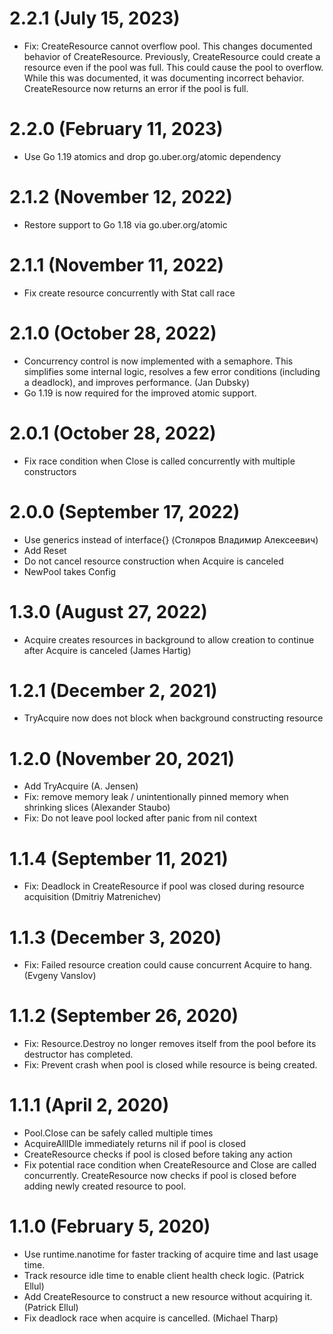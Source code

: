 # 2.2.1 (July 15, 2023)

* Fix: CreateResource cannot overflow pool. This changes documented behavior of CreateResource. Previously,
  CreateResource could create a resource even if the pool was full. This could cause the pool to overflow. While this
  was documented, it was documenting incorrect behavior. CreateResource now returns an error if the pool is full.

# 2.2.0 (February 11, 2023)

* Use Go 1.19 atomics and drop go.uber.org/atomic dependency

# 2.1.2 (November 12, 2022)

* Restore support to Go 1.18 via go.uber.org/atomic

# 2.1.1 (November 11, 2022)

* Fix create resource concurrently with Stat call race

# 2.1.0 (October 28, 2022)

* Concurrency control is now implemented with a semaphore. This simplifies some internal logic, resolves a few error conditions (including a deadlock), and improves performance. (Jan Dubsky)
* Go 1.19 is now required for the improved atomic support.

# 2.0.1 (October 28, 2022)

* Fix race condition when Close is called concurrently with multiple constructors

# 2.0.0 (September 17, 2022)

* Use generics instead of interface{} (Столяров Владимир Алексеевич)
* Add Reset
* Do not cancel resource construction when Acquire is canceled
* NewPool takes Config

# 1.3.0 (August 27, 2022)

* Acquire creates resources in background to allow creation to continue after Acquire is canceled (James Hartig)

# 1.2.1 (December 2, 2021)

* TryAcquire now does not block when background constructing resource

# 1.2.0 (November 20, 2021)

* Add TryAcquire (A. Jensen)
* Fix: remove memory leak / unintentionally pinned memory when shrinking slices (Alexander Staubo)
* Fix: Do not leave pool locked after panic from nil context

# 1.1.4 (September 11, 2021)

* Fix: Deadlock in CreateResource if pool was closed during resource acquisition (Dmitriy Matrenichev)

# 1.1.3 (December 3, 2020)

* Fix: Failed resource creation could cause concurrent Acquire to hang. (Evgeny Vanslov)

# 1.1.2 (September 26, 2020)

* Fix: Resource.Destroy no longer removes itself from the pool before its destructor has completed.
* Fix: Prevent crash when pool is closed while resource is being created.

# 1.1.1 (April 2, 2020)

* Pool.Close can be safely called multiple times
* AcquireAllIDle immediately returns nil if pool is closed
* CreateResource checks if pool is closed before taking any action
* Fix potential race condition when CreateResource and Close are called concurrently. CreateResource now checks if pool is closed before adding newly created resource to pool.

# 1.1.0 (February 5, 2020)

* Use runtime.nanotime for faster tracking of acquire time and last usage time.
* Track resource idle time to enable client health check logic. (Patrick Ellul)
* Add CreateResource to construct a new resource without acquiring it. (Patrick Ellul)
* Fix deadlock race when acquire is cancelled. (Michael Tharp)
